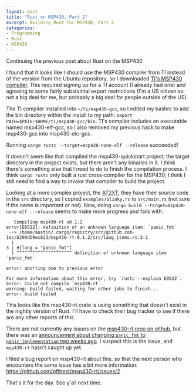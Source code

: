 ```yaml
---
layout: post
title: "Rust on MSP430, Part 2"
excerpt: Building Rust for MSP430, Part 2
categories:
- Programming
- Rust
- MSP430
---
```


Continuing the previous post about Rust on the MSP430

I found that it looks like I should use the MSP430 compiler from TI instead of the version from the Ubuntu repository, so I downloaded [TI's MSP430 compiler](http://software-dl.ti.com/msp430/msp430_public_sw/mcu/msp430/MSPGCC/latest/index_FDS.html). This required signing up for a TI account (I already had one) and agreeing to some fairly substaintal export restrictions (I'm a US citizen so not a big deal for me, but probably a big deal for people outside of the US).

The TI compiler installed into `~/ti/msp430-gcc`, so I edited my bashrc to add the bin directory within the install to my path: `export PATH=$PATH:$HOME/ti/msp430-gcc/bin`. TI's compiler includes an executable named msp430-elf-gcc, so I also removed my previous hack to make msp430-gcc into msp430-elc-gcc.

Running `xargo rustc --target=msp430-none-elf --release` succeeded!

It doesn't seem like that compiled the msp430-quickstart project; the target directory in the project exists, but there aren't any binaries in it. I think there's something else that I need to do to finish the compilation process. I think `xargo rustc` only built a rust cross-compiler for the MSP430; I think I still need to find a way to invoke that compiler to build the project.

Looking at a more complex project, the [AT2XT](https://github.com/cr1901/AT2XT), they have their source code in the `src` directory, so I copied `examples/blinky.rs` to `src/main.rs` (not sure if the name is important or not). Now, doing `xargo build --target=msp430-none-elf --release` seems to make more progress and fails with:

       Compiling msp430-rt v0.1.2
    error[E0522]: definition of an unknown language item: `panic_fmt`
     --> /home/austin/.cargo/registry/src/github.com-1ecc6299db9ec823/msp430-rt-0.1.2/src/lang_items.rs:3:1
      |
    3 | #[lang = "panic_fmt"]
      | ^^^^^^^^^^^^^^^^^^^^^ definition of unknown language item `panic_fmt`
    
    error: aborting due to previous error
    
    For more information about this error, try `rustc --explain E0522`.
    error: Could not compile `msp430-rt`.
    warning: build failed, waiting for other jobs to finish...
    error: build failed

This looks like the msp430-rt crate is using something that doesn't exist in the nightly version of Rust. I'll have to check their bug tracker to see if there are any other reports of this.

There are not currently any issues on the [msp430-rt repo on github](https://github.com/pftbest/msp430-rt), but there was an [announcement about changing `panic_fmt` to `panic_implementation` two weeks ago](https://users.rust-lang.org/t/psa-breaking-change-panic-fmt-language-item-removed-in-favor-of-panic-implementation/17875). I suspect this is the issue, and `msp430-rt` hasn't caught up yet.

I filed a bug report on msp430-rt about this, so that the next person who encounters the same issue has a bit more information: https://github.com/pftbest/msp430-rt/issues/2

That's it for the day. See y'all next time.
